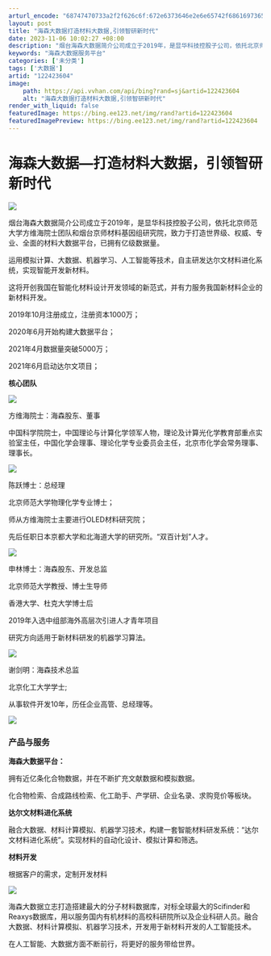 ```yaml
---
arturl_encode: "68747470733a2f2f626c6f:672e6373646e2e6e65742f68616973656e64617368756a752f:61727469636c652f64657461696c732f313232343233363034"
layout: post
title: "海森大数据打造材料大数据,引领智研新时代"
date: 2023-11-06 10:02:27 +08:00
description: "烟台海森大数据简介公司成立于2019年，是显华科技控股子公司，依托北京师范大学方维海"
keywords: "海森大数据服务平台"
categories: ['未分类']
tags: ['大数据']
artid: "122423604"
image:
    path: https://api.vvhan.com/api/bing?rand=sj&artid=122423604
    alt: "海森大数据打造材料大数据,引领智研新时代"
render_with_liquid: false
featuredImage: https://bing.ee123.net/img/rand?artid=122423604
featuredImagePreview: https://bing.ee123.net/img/rand?artid=122423604
---
```


# 海森大数据—打造材料大数据，引领智研新时代

![](https://i-blog.csdnimg.cn/blog_migrate/bb5c9fd32d921c92322635c8ef9d3f30.jpeg)

烟台海森大数据简介公司成立于2019年，是显华科技控股子公司，依托北京师范大学方维海院士团队和烟台京师材料基因组研究院，致力于打造世界级、权威、专业、全面的材料大数据平台，已拥有亿级数据量。
  
运用模拟计算、大数据、机器学习、人工智能等技术，自主研发达尔文材料进化系统，实现智能开发新材料。
  
这将开创我国在智能化材料设计开发领域的新范式，并有力服务我国新材料企业的新材料开发。

2019年10月注册成立，注册资本1000万；

2020年6月开始构建大数据平台；

2021年4月数据量突破5000万；

2021年6月启动达尔文项目；

**核心团队**

![](https://i-blog.csdnimg.cn/blog_migrate/79841b3ccbdeea8c1c0aaf637285e33a.webp?x-image-process=image/format,png)

方维海院士：海森股东、董事

中国科学院院士，中国理论与计算化学领军人物，理论及计算光化学教育部重点实验室主任，中国化学会理事、理论化学专业委员会主任，北京市化学会常务理事、理事长。

![](https://i-blog.csdnimg.cn/blog_migrate/e041366fe7aea0c5ff835057d2607c3c.webp?x-image-process=image/format,png)

陈跃博士：总经理

北京师范大学物理化学专业博士；

师从方维海院士主要进行OLED材料研究院；

先后任职日本京都大学和北海道大学的研究所。“双百计划”人才。

![](https://i-blog.csdnimg.cn/blog_migrate/875317f7952fdfe1bedc971049e0b470.webp?x-image-process=image/format,png)

申林博士：海森股东、开发总监

北京师范大学教授、博士生导师

香港大学、杜克大学博士后

2019年入选中组部海外高层次引进人才青年项目

研究方向适用于新材料研发的机器学习算法。

![](https://i-blog.csdnimg.cn/blog_migrate/eeb3a9412ae916faa141690bf110fcbb.webp?x-image-process=image/format,png)

谢剑明：海森技术总监

北京化工大学学士;

从事软件开发10年，历任企业高管、总经理等。

![](https://i-blog.csdnimg.cn/blog_migrate/ebde785bd45dc5c8c088950d30df10c5.webp?x-image-process=image/format,png)

### **产品与服务**

**海森大数据平台：**

拥有近亿条化合物数据，并在不断扩充文献数据和模拟数据。

化合物检索、合成路线检索、化工助手、产学研、企业名录、求购竞价等板块。

**达尔文材料进化系统**

融合大数据、材料计算模拟、机器学习技术，构建一套智能材料研发系统：“达尔文材料进化系统”。实现材料的自动化设计、模拟计算和筛选。

**材料开发**

根据客户的需求，定制开发材料

![](https://i-blog.csdnimg.cn/blog_migrate/88211dc4574bc5db2255b3d020c21dff.jpeg)

海森大数据立志打造搭建最大的分子材料数据库，对标全球最大的Scifinder和Reaxys数据库，用以服务国内有机材料的高校科研院所以及企业科研人员。融合大数据、材料计算模拟、机器学习技术，开发用于新材料开发的人工智能技术。

在人工智能、大数据方面不断前行，将更好的服务带给世界。